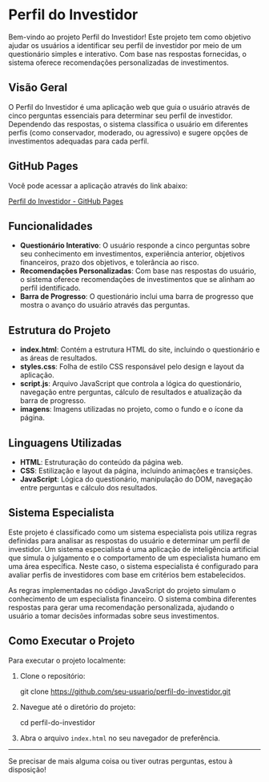 # Perfil do Investidor

Bem-vindo ao projeto Perfil do Investidor! Este projeto tem como objetivo ajudar os usuários a identificar seu perfil de investidor por meio de um questionário simples e interativo. Com base nas respostas fornecidas, o sistema oferece recomendações personalizadas de investimentos.

## Visão Geral

O Perfil do Investidor é uma aplicação web que guia o usuário através de cinco perguntas essenciais para determinar seu perfil de investidor. Dependendo das respostas, o sistema classifica o usuário em diferentes perfis (como conservador, moderado, ou agressivo) e sugere opções de investimentos adequadas para cada perfil.

## GitHub Pages
Você pode acessar a aplicação através do link abaixo:

[Perfil do Investidor - GitHub Pages
](https://camilenolli.github.io/projeto_perfil_investidor)
## Funcionalidades

- **Questionário Interativo**: O usuário responde a cinco perguntas sobre seu conhecimento em investimentos, experiência anterior, objetivos financeiros, prazo dos objetivos, e tolerância ao risco.
- **Recomendações Personalizadas**: Com base nas respostas do usuário, o sistema oferece recomendações de investimentos que se alinham ao perfil identificado.
- **Barra de Progresso**: O questionário inclui uma barra de progresso que mostra o avanço do usuário através das perguntas.

## Estrutura do Projeto

- **index.html**: Contém a estrutura HTML do site, incluindo o questionário e as áreas de resultados.
- **styles.css**: Folha de estilo CSS responsável pelo design e layout da aplicação.
- **script.js**: Arquivo JavaScript que controla a lógica do questionário, navegação entre perguntas, cálculo de resultados e atualização da barra de progresso.
- **imagens**: Imagens utilizadas no projeto, como o fundo e o ícone da página.

## Linguagens Utilizadas
- **HTML**: Estruturação do conteúdo da página web.
- **CSS**: Estilização e layout da página, incluindo animações e transições.
- **JavaScript**: Lógica do questionário, manipulação do DOM, navegação entre perguntas e cálculo dos resultados.

## Sistema Especialista

Este projeto é classificado como um sistema especialista pois utiliza regras definidas para analisar as respostas do usuário e determinar um perfil de investidor. Um sistema especialista é uma aplicação de inteligência artificial que simula o julgamento e o comportamento de um especialista humano em uma área específica. Neste caso, o sistema especialista é configurado para avaliar perfis de investidores com base em critérios bem estabelecidos.

As regras implementadas no código JavaScript do projeto simulam o conhecimento de um especialista financeiro. O sistema combina diferentes respostas para gerar uma recomendação personalizada, ajudando o usuário a tomar decisões informadas sobre seus investimentos.

## Como Executar o Projeto

Para executar o projeto localmente:

1. Clone o repositório:
   
   git clone https://github.com/seu-usuario/perfil-do-investidor.git
   
2. Navegue até o diretório do projeto:
   
   cd perfil-do-investidor
   
3. Abra o arquivo `index.html` no seu navegador de preferência.

---

Se precisar de mais alguma coisa ou tiver outras perguntas, estou à disposição!





